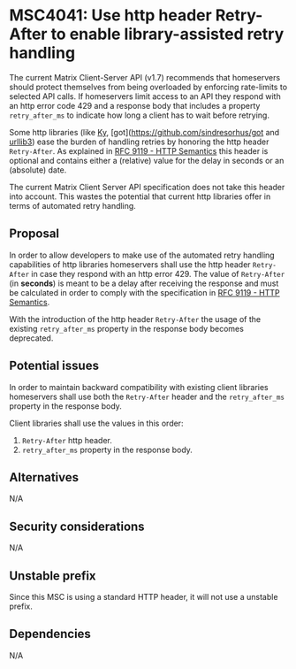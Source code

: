# MSC4041: Use http header Retry-After to enable library-assisted retry handling

The current Matrix Client-Server API (v1.7) recommends that homeservers should protect themselves from
being overloaded by enforcing rate-limits to selected API calls.
If homeservers limit access to an API they respond with an http error code 429 and a response body
that includes a property `retry_after_ms` to indicate how long a client has to wait before retrying.

Some http libraries (like [Ky](https://github.com/sindresorhus/ky), [got](https://github.com/sindresorhus/got
and [urllib3](https://urllib3.readthedocs.io/en/stable/reference/urllib3.util.html#urllib3.util.Retry)) ease
the burden of handling retries by honoring the http header `Retry-After`. As explained in
[RFC 9119 - HTTP Semantics](https://www.rfc-editor.org/rfc/rfc9110#field.retry-after) this header is optional
and contains either a (relative) value for the delay in seconds or an (absolute) date.

The current Matrix Client Server API specification does not take this header into account. This wastes the
potential that current http libraries offer in terms of automated retry handling.

## Proposal

In order to allow developers to make use of the automated retry handling capabilities of http libraries
homeservers shall use the http header `Retry-After` in case they respond with an http error 429.
The value of `Retry-After` (in __seconds__) is meant to be a delay after receiving the response and must be
calculated in order to comply with the specification in [RFC 9119 - HTTP Semantics](https://www.rfc-editor.org/rfc/rfc9110#field.retry-after).

With the introduction of the http header `Retry-After` the usage of the existing `retry_after_ms` property in the response body becomes deprecated.

## Potential issues

In order to maintain backward compatibility with existing client libraries homeservers shall use both the `Retry-After` header and the
`retry_after_ms` property in the response body.

Client libraries shall use the values in this order:

1) `Retry-After` http header.
2) `retry_after_ms` property in the response body.

## Alternatives

N/A

## Security considerations

N/A

## Unstable prefix

Since this MSC is using a standard HTTP header, it will not use a unstable prefix.

## Dependencies

N/A